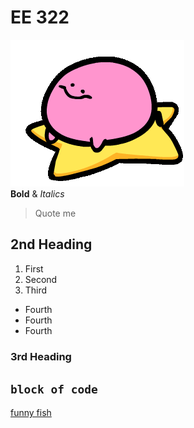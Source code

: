 # EE 322
![](kirbospin.gif) <br>
  **Bold** & *Italics*
  > Quote me
## 2nd Heading
  1. First
  2. Second
  3. Third
  - Fourth
  - Fourth
  - Fourth
### 3rd Heading
`block of code`
---
[funny fish](https://archives.bulbagarden.net/media/upload/7/77/0980Clodsire.png)
